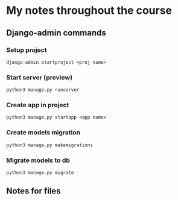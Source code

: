 # My notes throughout the course

## Django-admin commands

### Setup project

`django-admin startproject <proj name>`

### Start server (preview)

`python3 manage.py runserver`

### Create app in project

`python3 manage.py startapp <app name>`

### Create models migration

`python3 manage.py makemigrations`

### Migrate models to db

`python3 manage.py migrate`

## Notes for files
